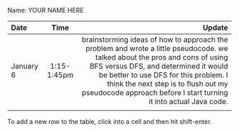 Name: YOUR NAME HERE

| Date      |    Time     |                                                                                                                                                                                                                                                                                                                    Update |
|:----------|:-----------:|--------------------------------------------------------------------------------------------------------------------------------------------------------------------------------------------------------------------------------------------------------------------------------------------------------------------------:|
| January 6 | 1:15-1:45pm | brainstorming ideas of how to approach the problem and wrote a little pseudocode. we talked about the pros and cons of using BFS versus DFS, and determined it would be better to use DFS for this problem. I think the next step is to flush out my pseudocode approach before I start turning it into actual Java code. |
|           |             |                                                                                                                                                                                                                                                                                                                           |


To add a new row to the table, click into a cell and then hit shift-enter.